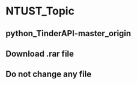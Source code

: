 # NTUST_Topic
python_TinderAPI-master_origin
-----
Download .rar file
-----
Do not change any file
-----
